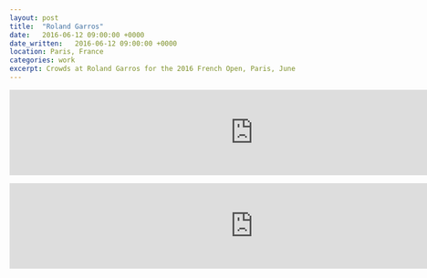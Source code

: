 ```yaml
---
layout: post
title:  "Roland Garros"
date:   2016-06-12 09:00:00 +0000
date_written:   2016-06-12 09:00:00 +0000
location: Paris, France
categories: work
excerpt: Crowds at Roland Garros for the 2016 French Open, Paris, June 2016.
---
```


<p class='embed'>
  <iframe allowfullscreen="true" frameborder="0"  src="https://www.youtube.com/embed/5CZJ85F7CV0?rel=0" width="853"></iframe>
</p>

<p class='embed'>
  <iframe allowfullscreen="true" frameborder="0"  src="https://www.youtube.com/embed/1kqSrV9tJtY?rel=0" width="853"></iframe>
</p>
